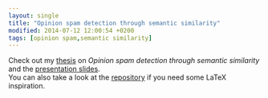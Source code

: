 ```yaml
---
layout: single
title: "Opinion spam detection through semantic similarity"
modified: 2014-07-12 12:00:54 +0200
tags: [opinion spam,semantic similarity]
---
```


Check out my [thesis](https://drive.google.com/file/d/1Wl2Im9eOGTD1fYGGrOTb2JCz5hZChTuB/view?usp=sharing) on *Opinion spam detection through semantic similarity* and the [presentation slides](https://drive.google.com/file/d/10qPb46yrIU0V2p9oS5LRTNKYOsoJk--L/view?usp=sharing).     
You can also take a look at the [repository](https://github.com/vladsandulescu/thesis) if you need some LaTeX inspiration.
